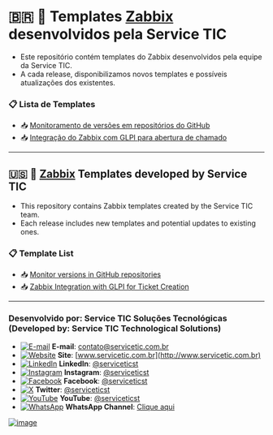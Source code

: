 # 🇧🇷 🧩 Templates [Zabbix](https://www.zabbix.com) desenvolvidos pela Service TIC
- Este repositório contém templates do Zabbix desenvolvidos pela equipe da Service TIC.
- A cada release, disponibilizamos novos templates e possíveis atualizações dos existentes.

### 📋 Lista de Templates
- 📥 [Monitoramento de versões em repositórios do GitHub](https://github.com/serviceticst/templates-zabbix/releases/tag/1.0.0)
- 📥 [Integração do Zabbix com GLPI para abertura de chamado](https://github.com/serviceticst/templates-zabbix/releases/tag/1.1.0)

***

## 🇺🇸 🧩 [Zabbix](https://www.zabbix.com) Templates developed by Service TIC
- This repository contains Zabbix templates created by the Service TIC team.
- Each release includes new templates and potential updates to existing ones.

### 📋 Template List
- 📥 [Monitor versions in GitHub repositories](https://github.com/serviceticst/templates-zabbix/releases/tag/1.0.0)
- 📥 [Zabbix Integration with GLPI for Ticket Creation](https://github.com/serviceticst/templates-zabbix/releases/tag/1.1.0)


***
### Desenvolvido por: Service TIC Soluções Tecnológicas (Developed by: Service TIC Technological Solutions)

- [![E-mail](https://img.icons8.com/ios-filled/16/ffffff/mail.png)](mailto:contato@servicetic.com.br) **E-mail**: [contato@servicetic.com.br](mailto:contato@servicetic.com.br)
- [![Website](https://img.icons8.com/ios-filled/16/ffffff/domain.png)](http://www.servicetic.com.br) **Site**: [www.servicetic.com.br](http://www.servicetic.com.br)
- [![LinkedIn](https://img.icons8.com/ios-filled/16/ffffff/linkedin-circled.png)](https://www.linkedin.com/company/serviceticst) **LinkedIn**: [@serviceticst](https://www.linkedin.com/company/serviceticst)
- [![Instagram](https://img.icons8.com/ios-filled/16/ffffff/instagram-new.png)](https://www.instagram.com/serviceticst) **Instagram**: [@serviceticst](https://www.instagram.com/serviceticst)
- [![Facebook](https://img.icons8.com/ios-filled/16/ffffff/facebook-new.png)](https://www.facebook.com/serviceticst) **Facebook**: [@serviceticst](https://www.facebook.com/serviceticst)
- [![X](https://img.icons8.com/ios-filled/16/ffffff/x.png)](https://x.com/serviceticst) **Twitter**: [@serviceticst](https://x.com/serviceticst)
- [![YouTube](https://img.icons8.com/ios-filled/16/ffffff/youtube-squared.png)](https://youtube.com/c/serviceticst) **YouTube**: [@serviceticst](https://youtube.com/c/serviceticst)
- [![WhatsApp](https://img.icons8.com/ios-filled/16/ffffff/whatsapp.png)](https://whatsapp.com/channel/0029VaAkV3P59PwXAiDepu3N) **WhatsApp Channel**: [Clique aqui](https://whatsapp.com/channel/0029VaAkV3P59PwXAiDepu3N)

[![image](https://github.com/user-attachments/assets/17192a13-f0b6-4531-add0-99c7f46c24b0)](https://servicetic.com.br/links/)










